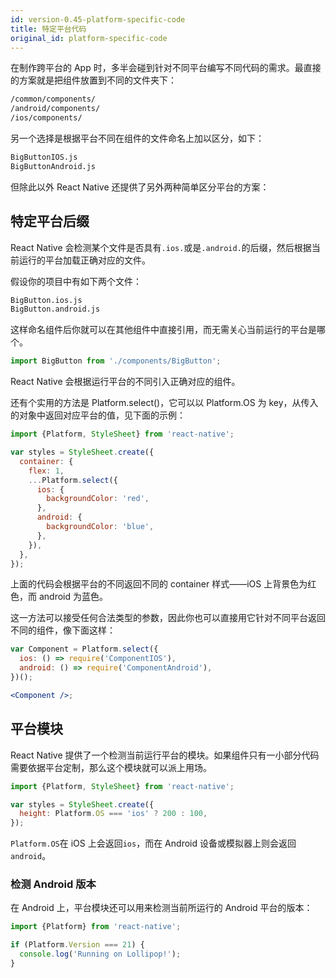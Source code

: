 ```yaml
---
id: version-0.45-platform-specific-code
title: 特定平台代码
original_id: platform-specific-code
---
```


在制作跨平台的 App 时，多半会碰到针对不同平台编写不同代码的需求。最直接的方案就是把组件放置到不同的文件夹下：

```sh
/common/components/
/android/components/
/ios/components/
```

另一个选择是根据平台不同在组件的文件命名上加以区分，如下：

```sh
BigButtonIOS.js
BigButtonAndroid.js
```

但除此以外 React Native 还提供了另外两种简单区分平台的方案：

## 特定平台后缀

React Native 会检测某个文件是否具有`.ios.`或是`.android.`的后缀，然后根据当前运行的平台加载正确对应的文件。

假设你的项目中有如下两个文件：

```sh
BigButton.ios.js
BigButton.android.js
```

这样命名组件后你就可以在其他组件中直接引用，而无需关心当前运行的平台是哪个。

```jsx
import BigButton from './components/BigButton';
```

React Native 会根据运行平台的不同引入正确对应的组件。

还有个实用的方法是 Platform.select()，它可以以 Platform.OS 为 key，从传入的对象中返回对应平台的值，见下面的示例：

```jsx
import {Platform, StyleSheet} from 'react-native';

var styles = StyleSheet.create({
  container: {
    flex: 1,
    ...Platform.select({
      ios: {
        backgroundColor: 'red',
      },
      android: {
        backgroundColor: 'blue',
      },
    }),
  },
});
```

上面的代码会根据平台的不同返回不同的 container 样式——iOS 上背景色为红色，而 android 为蓝色。

这一方法可以接受任何合法类型的参数，因此你也可以直接用它针对不同平台返回不同的组件，像下面这样：

```jsx
var Component = Platform.select({
  ios: () => require('ComponentIOS'),
  android: () => require('ComponentAndroid'),
})();

<Component />;
```

## 平台模块

React Native 提供了一个检测当前运行平台的模块。如果组件只有一小部分代码需要依据平台定制，那么这个模块就可以派上用场。

```jsx
import {Platform, StyleSheet} from 'react-native';

var styles = StyleSheet.create({
  height: Platform.OS === 'ios' ? 200 : 100,
});
```

`Platform.OS`在 iOS 上会返回`ios`，而在 Android 设备或模拟器上则会返回`android`。

### 检测 Android 版本

在 Android 上，平台模块还可以用来检测当前所运行的 Android 平台的版本：

```jsx
import {Platform} from 'react-native';

if (Platform.Version === 21) {
  console.log('Running on Lollipop!');
}
```
